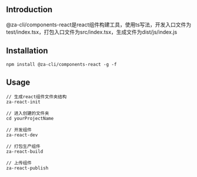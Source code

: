 ## Introduction
@za-cli/components-react是react组件构建工具，使用ts写法，开发入口文件为test/index.tsx，打包入口文件为src/index.tsx，生成文件为dist/js/index.js

## Installation
```
npm install @za-cli/components-react -g -f
```

## Usage
```
// 生成react组件文件夹结构
za-react-init

// 进入创建的文件夹
cd yourProjectName

// 开发组件
za-react-dev

// 打包生产组件
za-react-build

// 上传组件
za-react-publish
```
